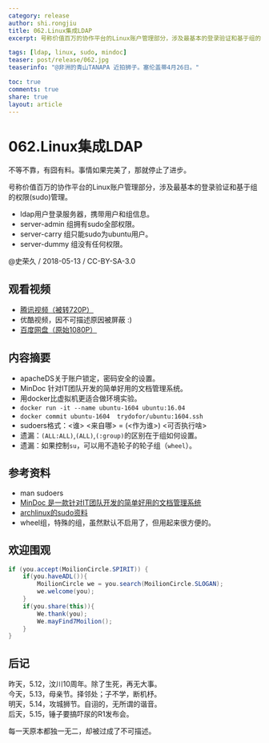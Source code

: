 ```yaml
---
category: release
author: shi.rongjiu
title: 062.Linux集成LDAP
excerpt: 号称价值百万的协作平台的Linux账户管理部分，涉及最基本的登录验证和基于组的权限(sudo)管理。

tags: [ldap, linux, sudo, mindoc]
teaser: post/release/062.jpg
teaserinfo: "@非洲的青山TANAPA 近拍狮子。塞伦盖蒂4月26日。"

toc: true
comments: true
share: true
layout: article
---
```


# 062.Linux集成LDAP

不等不靠，有囧有料。事情如果完美了，那就停止了进步。  

号称价值百万的协作平台的Linux账户管理部分，涉及最基本的登录验证和基于组的权限(sudo)管理。

 * ldap用户登录服务器，携带用户和组信息。
 * server-admin 组拥有sudo全部权限。
 * server-carry 组只能sudo为ubuntu用户。
 * server-dummy 组没有任何权限。

@史荣久 / 2018-05-13 / CC-BY-SA-3.0  

## 观看视频

  * [腾讯视频（被转720P）](http://v.qq.com/x/page/o0652ykoxm0.html)
  * 优酷视频，因不可描述原因被屏蔽 :)
  * [百度网盘（原始1080P）](http://pan.baidu.com/s/1dfTOldU4MmyNdyGu06T_Mg)

## 内容摘要 

  * apacheDS关于账户锁定，密码安全的设置。
  * MinDoc 针对IT团队开发的简单好用的文档管理系统。
  * 用docker比虚拟机更适合做环境实验。
  * `docker run -it --name ubuntu-1604 ubuntu:16.04`
  * `docker commit ubuntu-1604  trydofor/ubuntu:1604.ssh`
  * sudoers格式：<谁> <来自哪> = (<作为谁>) <可否执行啥>
  * 遗漏：`(ALL:ALL)`,`(ALL)`,`(:group)`的区别在于组如何设置。
  * 遗漏：如果控制`su`，可以用不造轮子的轮子组（`wheel`）。

## 参考资料

  * man sudoers
  * [MinDoc 是一款针对IT团队开发的简单好用的文档管理系统](http://www.iminho.me/)
  * [archlinux的sudo资料](http://wiki.archlinux.org/index.php/Sudo)
  * wheel组，特殊的组，虽然默认不启用了，但用起来很方便的。

## 欢迎围观

``` java
if (you.accept(MoilionCircle.SPIRIT)) {
    if(you.haveADL()){
        MoilionCircle we = you.search(MoilionCircle.SLOGAN);
        we.welcome(you);
    }
    if(you.share(this)){
        We.thank(you);
        We.mayFind7Moilion();
    }
}
```

## 后记

昨天，5.12，汶川10周年。除了生死，再无大事。  
今天，5.13，母亲节。择邻处；子不学，断机杼。  
明天，5.14，攻城狮节。自诩的，无所谓的谐音。  
后天，5.15，锤子要搞吓尿的R1发布会。

每一天原本都独一无二，却被过成了不可描述。
